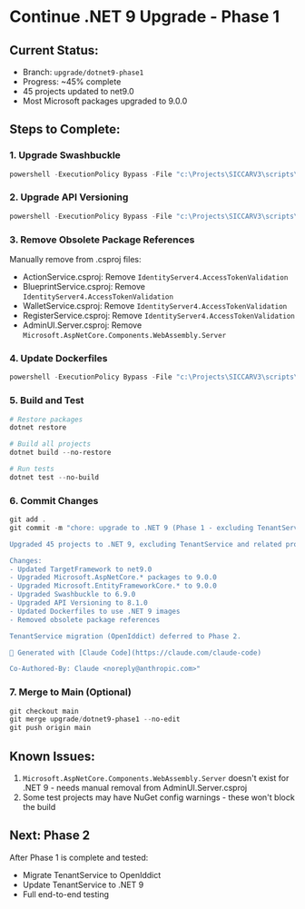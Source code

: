 # Continue .NET 9 Upgrade - Phase 1

## Current Status:
- Branch: `upgrade/dotnet9-phase1`
- Progress: ~45% complete
- 45 projects updated to net9.0
- Most Microsoft packages upgraded to 9.0.0

## Steps to Complete:

### 1. Upgrade Swashbuckle
```powershell
powershell -ExecutionPolicy Bypass -File "c:\Projects\SICCARV3\scripts\upgrade-swashbuckle-net9.ps1"
```

### 2. Upgrade API Versioning
```powershell
powershell -ExecutionPolicy Bypass -File "c:\Projects\SICCARV3\scripts\upgrade-api-versioning-net9.ps1"
```

### 3. Remove Obsolete Package References
Manually remove from .csproj files:
- ActionService.csproj: Remove `IdentityServer4.AccessTokenValidation`
- BlueprintService.csproj: Remove `IdentityServer4.AccessTokenValidation`
- WalletService.csproj: Remove `IdentityServer4.AccessTokenValidation`
- RegisterService.csproj: Remove `IdentityServer4.AccessTokenValidation`
- AdminUI.Server.csproj: Remove `Microsoft.AspNetCore.Components.WebAssembly.Server`

### 4. Update Dockerfiles
```powershell
powershell -ExecutionPolicy Bypass -File "c:\Projects\SICCARV3\scripts\update-dockerfiles-net9.ps1"
```

### 5. Build and Test
```powershell
# Restore packages
dotnet restore

# Build all projects
dotnet build --no-restore

# Run tests
dotnet test --no-build
```

### 6. Commit Changes
```powershell
git add .
git commit -m "chore: upgrade to .NET 9 (Phase 1 - excluding TenantService)

Upgraded 45 projects to .NET 9, excluding TenantService and related projects which remain on .NET 8.

Changes:
- Updated TargetFramework to net9.0
- Upgraded Microsoft.AspNetCore.* packages to 9.0.0
- Upgraded Microsoft.EntityFrameworkCore.* to 9.0.0
- Upgraded Swashbuckle to 6.9.0
- Upgraded API Versioning to 8.1.0
- Updated Dockerfiles to use .NET 9 images
- Removed obsolete package references

TenantService migration (OpenIddict) deferred to Phase 2.

🤖 Generated with [Claude Code](https://claude.com/claude-code)

Co-Authored-By: Claude <noreply@anthropic.com>"
```

### 7. Merge to Main (Optional)
```powershell
git checkout main
git merge upgrade/dotnet9-phase1 --no-edit
git push origin main
```

## Known Issues:
1. `Microsoft.AspNetCore.Components.WebAssembly.Server` doesn't exist for .NET 9 - needs manual removal from AdminUI.Server.csproj
2. Some test projects may have NuGet config warnings - these won't block the build

## Next: Phase 2
After Phase 1 is complete and tested:
- Migrate TenantService to OpenIddict
- Update TenantService to .NET 9
- Full end-to-end testing
